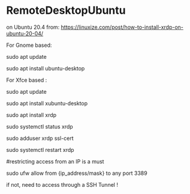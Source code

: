 # RemoteDesktopUbuntu

on Ubuntu 20.4   from:  https://linuxize.com/post/how-to-install-xrdp-on-ubuntu-20-04/

For Gnome based:

sudo apt update

sudo apt install ubuntu-desktop


For Xfce based :

sudo apt update

sudo apt install xubuntu-desktop




sudo apt install xrdp 

sudo systemctl status xrdp

sudo adduser xrdp ssl-cert 

sudo systemctl restart xrdp




#restricting access from an IP is a must

sudo ufw allow from {ip_address/mask} to any port 3389


if not, need to access through a SSH Tunnel !


